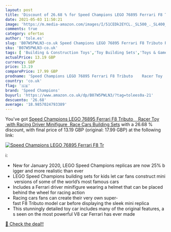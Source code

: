 ```yaml
---
layout: post
title: 'Discount of 26.68 % for Speed Champions LEGO 76895 Ferrari F8 Tr'
date: 2021-05-03 11:50:21
image: 'https://m.media-amazon.com/images/I/51CEDk2EYCL._SL500_._SL400_.jpg'
comments: true
category: ofertas
author: 'tole.es'
slug: 'B07W5PWLN3-co.uk Speed Champions LEGO 76895 Ferrari F8 Tributo Racer Toy...'
sku: 'B07W5PWLN3-co.uk'
tags: [ 'Building & Construction Toys','Toy Building Sets','Toys & Games','Toys Store','lego','speed champions', ]
actualPrice: 13.19 GBP
currency: GBP
price: 13.19
comparePrice: 17.99 GBP
prodname: 'Speed Champions LEGO 76895 Ferrari F8 Tributo    Racer Toy  with Racing Driver Minifigure  Race Cars Building Sets'
country: 'co.uk'
flag: '🇬🇧'
brand: 'Speed Champions'
buyurl: 'https://www.amazon.co.uk/dp/B07W5PWLN3/?tag=tolees0a-21'
descuento: '26.68'
average: '18.9857024793389'
---
```


You've got [Speed Champions LEGO 76895 Ferrari F8 Tributo    Racer Toy  with Racing Driver Minifigure  Race Cars Building Sets](https://www.amazon.co.uk/dp/B07W5PWLN3/?tag=tolees0a-21) with a  26.68 % discount, with final price of 13.19 GBP (original: 17.99 GBP) at the following link:

[![Speed Champions LEGO 76895 Ferrari F8 Tr](https://m.media-amazon.com/images/I/51CEDk2EYCL._SL500_._SL400_.jpg)](https://www.amazon.co.uk/dp/B07W5PWLN3/?tag=tolees0a-21)

ℹ️:

- New for January 2020, LEGO Speed Champions replicas are now 25% bigger and more realistic than ever
- LEGO Speed Champions building sets for kids let car fans construct mini versions of some of the world’s most famous cars
- Includes a Ferrari driver minifigure wearing a helmet that can be placed behind the wheel for racing action
- Racing cars fans can create their very own super-fast F8 Tributo model car before displaying the sleek mini replica
- This stunningly detailed toy car includes many of the original features, as seen on the most powerful V8 car Ferrari has ever made

[🛒 Check the deal!!](https://www.amazon.co.uk/dp/B07W5PWLN3/?tag=tolees0a-21)
